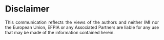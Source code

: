 # Disclaimer

<p style='text-align: justify;'>
This communication reflects the views of the authors and neither IMI nor the European Union, EFPIA or any Associated Partners are liable for any use that may be made of the information contained herein.
</p>